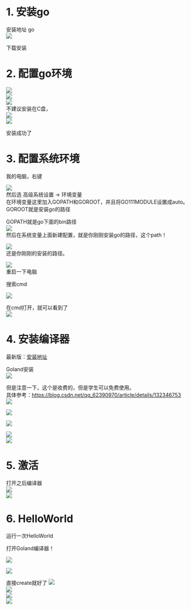 # 1. 安装go
安装地址 go<br>
[![](https://i-blog.csdnimg.cn/blog_migrate/8f9ee00628149a12a1939b590430311d.png)]()<br>



下载安装<br>

# 2. 配置go环境
[![](https://i-blog.csdnimg.cn/blog_migrate/0dfb55ff27cc3bfd3c3d89ac551735a7.png)](https://blog.csdn.net/weixin_45304503/article/details/119295577)<br>
[![](https://i-blog.csdnimg.cn/blog_migrate/eb60878234089143abca81afa0592931.png)](https://blog.csdn.net/weixin_45304503/article/details/119295577)<br>
[![](https://i-blog.csdnimg.cn/blog_migrate/8bce56e35d60b13cb574ed070fbcc5c6.png)](https://blog.csdn.net/weixin_45304503/article/details/119295577)<br>
不建议安装在C盘，<br>
[![](https://i-blog.csdnimg.cn/blog_migrate/c588f95f328cde364b9ac7a8c897b315.png)](https://blog.csdn.net/weixin_45304503/article/details/119295577)<br>
[![](https://i-blog.csdnimg.cn/blog_migrate/348a122c255afac8716bae2f43ea8c25.png)](https://blog.csdn.net/weixin_45304503/article/details/119295577)<br>






安装成功了

# 3. 配置系统环境
我的电脑，右键  <br>

[![](https://i-blog.csdnimg.cn/blog_migrate/77cd1cca00e049aecda84ff4809548c1.png)](https://blog.csdn.net/weixin_45304503/article/details/119295577)<br>
  然后选 高级系统设置 -> 环境变量 <br>
在环境变量这里加入GOPATH和GOROOT，并且将GO111MODULE设置成auto。<br>
GOROOT就是安装go的路径  <br>


GOPATH就是go下面的bin路径<br>
[![](https://i-blog.csdnimg.cn/blog_migrate/98fdd8945f23e2410b539ebf9799d4b4.png)](https://blog.csdn.net/weixin_45304503/article/details/119295577)<br>
然后在系统变量上面新建配置，就是你刚刚安装go的路径，这个path！  

[![](https://i-blog.csdnimg.cn/blog_migrate/1028e07d363d6ba5a993acb85e98b2c9.png)](https://blog.csdn.net/weixin_45304503/article/details/119295577)<br>
还是你刚刚的安装的路径。  <br>

[![](https://i-blog.csdnimg.cn/blog_migrate/a8f0ca732168353ba9fcb44967f32197.png)](https://blog.csdn.net/weixin_45304503/article/details/119295577)<br>
重启一下电脑<br>

搜索cmd  <br>

[![](https://i-blog.csdnimg.cn/blog_migrate/d3762ef952f2954c4e7a63e4e9f40216.png)](https://blog.csdn.net/weixin_45304503/article/details/119295577)<br>

  在cmd打开，就可以看到了<br>
[![](https://i-blog.csdnimg.cn/blog_migrate/860d510c6d059e25d667de7ccf9821d9.png)](https://blog.csdn.net/weixin_45304503/article/details/119295577)<br>







# 4. 安装编译器
最新版：[安装地址](https://www.jetbrains.com/go/)

Goland安装<br>
[![](https://i-blog.csdnimg.cn/blog_migrate/194facb36c80ef9fb118c57b6be16ec7.png)](https://blog.csdn.net/weixin_45304503/article/details/119295577)<br>



但是注意一下，这个是收费的，但是学生可以免费使用。<br>
具体参考：https://blog.csdn.net/qq_62390970/article/details/132346753 <br>
[![](https://i-blog.csdnimg.cn/blog_migrate/0fffeb1e03931ce7112a37b6b79c7e33.png)](https://blog.csdn.net/weixin_45304503/article/details/119295577)<br>

[![](https://i-blog.csdnimg.cn/blog_migrate/b2edd436abcc35a944935982938457ae.png)](https://blog.csdn.net/weixin_45304503/article/details/119295577)<br>

[![](https://i-blog.csdnimg.cn/blog_migrate/b4a6d57585f694c431b263ac9f00fc30.png)](https://blog.csdn.net/weixin_45304503/article/details/119295577)<br>

[![](https://i-blog.csdnimg.cn/blog_migrate/3255a56cde34f48366ffc1b067d1b30e.png)](https://blog.csdn.net/weixin_45304503/article/details/119295577)<br>
[![](https://i-blog.csdnimg.cn/blog_migrate/3b12d980f2756f4d939d4f0f7dc9f3d4.png)](https://blog.csdn.net/weixin_45304503/article/details/119295577)<br>





# 5. 激活
打开之后编译器<br>
[![](https://i-blog.csdnimg.cn/blog_migrate/4410aba743abad5ecda3a22f6e0bb556.png)](https://blog.csdn.net/weixin_45304503/article/details/119295577)<br>
[![](https://i-blog.csdnimg.cn/blog_migrate/14edc67b0e53543d3464b73eb1d995eb.png)](https://blog.csdn.net/weixin_45304503/article/details/119295577)<br>



# 6. HelloWorld
运行一次HelloWorld<br>

打开Goland编译器！<br>

[![](https://i-blog.csdnimg.cn/blog_migrate/3e56498fdcea1a1f083fa60affe68431.png)](https://blog.csdn.net/weixin_45304503/article/details/119295577)<br>

[![](https://i-blog.csdnimg.cn/blog_migrate/9721fbdfb842523e4479724c94026c6f.png)](https://blog.csdn.net/weixin_45304503/article/details/119295577)<br>

直接create就好了
[![](https://i-blog.csdnimg.cn/blog_migrate/03b44881604175aa65ffd06da4f86c4e.png)](https://blog.csdn.net/weixin_45304503/article/details/119295577)<br>
[![](https://i-blog.csdnimg.cn/blog_migrate/84f2eb99955009377f7f3cea7da10f8d.png)](https://blog.csdn.net/weixin_45304503/article/details/119295577)<br>
[![](https://i-blog.csdnimg.cn/blog_migrate/8212d9f432b7cc82d58924a61c06e6a8.png)](https://blog.csdn.net/weixin_45304503/article/details/119295577)<br>
[![](https://i-blog.csdnimg.cn/blog_migrate/87e34962bd5ad5b3a33f29fd66df37ba.png)](https://blog.csdn.net/weixin_45304503/article/details/119295577)<br>

